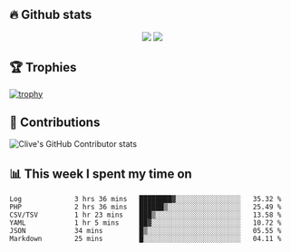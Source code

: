 ## &#128293; Github stats

<!-- GitHub Readme Streak Stats - https://github.com/DenverCoder1/github-readme-streak-stats -->
<p align="center">

<picture>
  <source 
    srcset="https://github-readme-stats.vercel.app/api?username=clivewalkden&count_private=true&show_icons=true&theme=darcula"
    media="(prefers-color-scheme: dark)"
  />
  <source
    srcset="https://github-readme-stats.vercel.app/api?username=clivewalkden&count_private=true&show_icons=true&theme=calm"
    media="(prefers-color-scheme: light), (prefers-color-scheme: no-preference)"
  />
  <img src="https://github-readme-stats.vercel.app/api?username=clivewalkden&count_private=true&show_icons=true&theme=darcula" />
</picture>

<a href="https://git.io/streak-stats" target="_blank">
  <img src="http://github-readme-streak-stats.herokuapp.com?user=clivewalkden&theme=darcula&date_format=j%20M%5B%20Y%5D" />
</a>

</p>

## &#127942; Trophies
[![trophy](https://github-profile-trophy.vercel.app/?username=clivewalkden&theme=onedark)](https://github.com/clivewalkden/github-profile-trophy)

## &#129309; Contributions
![Clive's GitHub Contributor stats](https://github-contributor-stats.vercel.app/api?username=clivewalkden)

## &#128202; This week I spent my time on
<!--START_SECTION:waka-->

```text
Log             3 hrs 36 mins   ████████▓░░░░░░░░░░░░░░░░   35.32 %
PHP             2 hrs 36 mins   ██████▒░░░░░░░░░░░░░░░░░░   25.49 %
CSV/TSV         1 hr 23 mins    ███▒░░░░░░░░░░░░░░░░░░░░░   13.58 %
YAML            1 hr 5 mins     ██▓░░░░░░░░░░░░░░░░░░░░░░   10.72 %
JSON            34 mins         █▒░░░░░░░░░░░░░░░░░░░░░░░   05.55 %
Markdown        25 mins         █░░░░░░░░░░░░░░░░░░░░░░░░   04.11 %
```

<!--END_SECTION:waka-->

